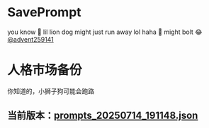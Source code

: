 # SavePrompt
you know 🫠 lil lion dog might just run away lol
haha 🐶 might bolt 😂 [@advent259141](https://github.com/advent259141)

# 人格市场备份
你知道的，小狮子狗可能会跑路

## 当前版本：[prompts_20250714_191148.json](https://github.com/Larch-C/SavePrompt/blob/main/prompts_20250714_191148.json)
